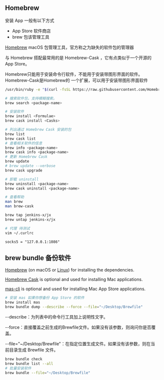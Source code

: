 ## Homebrew

安装 App 一般有以下方式

- App Store 软件商店
- brew  包该管理工具



[Homebrew](https://brew.sh/) macOS 包管理工具，官方称之为缺失的软件包的管理器

与 Homebrew 搭配最常用的是 Homebrew-Cask ，它有点类似于一个开源的 App Store。

Homebrew只能用于安装命令行软件，不能用于安装带图形界面的软件。Homebrew-Cask是Homebrew的 一个扩展，可以用于安装带图形界面软件

```sh
/usr/bin/ruby -e "$(curl -fsSL https://raw.githubusercontent.com/Homebrew/install/master/install)"
```

```sh
# 搜索软件包，支持模糊搜索。  
brew search <package-name>

# 安装软件
brew install <Formulae>
brew cask install <Casks>

# 列出通过 Homebrew Cask 安装的包
brew list
brew cask list
# 查看相关软件的信息
brew info <package-name>
brew cask info <package-name>
# 更新 Homebrew Cask
brew update
# brew update --verbose
brew cask upgrade

# 卸载 uninstall
brew uninstall <package-name>
brew cask uninstall <package-name>

# 查看帮助
man brew
man brew-cask
```



```sh
brew tap jenkins-x/jx
brew untap jenkins-x/jx
```



```sh
# 代理 待测试
vim ~/.curlrc
```

```properties
socks5 = "127.0.0.1:1086"
```





## brew bundle 备份软件

[Homebrew](https://github.com/Homebrew/brew) (on macOS or [Linux](https://docs.brew.sh/Homebrew-on-Linux)) for installing the dependencies.

[Homebrew Cask](https://github.com/Homebrew/homebrew-cask) is optional and used for installing Mac applications.

[mas-cli](https://github.com/argon/mas) is optional and used for installing Mac App Store applications.



```sh
# 安装 mas 如果你想备份 App Store 的软件
brew install mas
brew bundle dump --describe --force --file="~/Desktop/Brewfile"
```

--describe：为列表中的命令行工具加上说明性文字。

--force：直接覆盖之前生成的Brewfile文件。如果没有该参数，则询问你是否覆盖。

--file="~/Desktop/Brewfile"：在指定位置生成文件。如果没有该参数，则在当前目录生成 Brewfile 文件。

```sh
brew bundle check
brew bundle list --all
# 批量安装软件
brew bundle --file="~/Desktop/Brewfile"
```